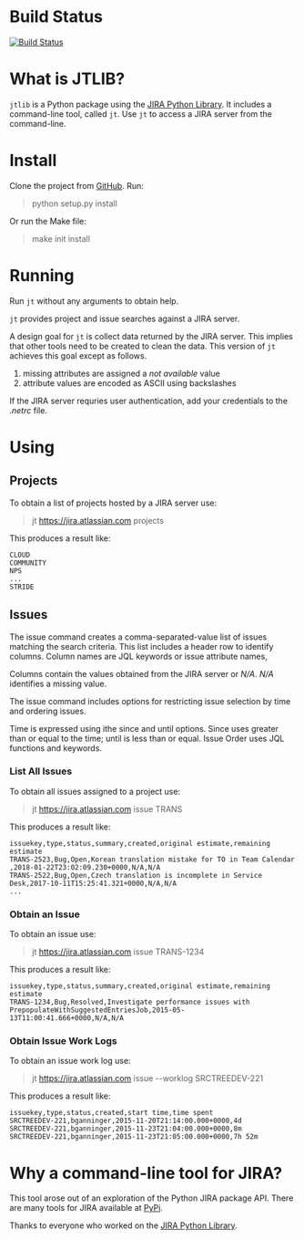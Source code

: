 # Build Status

[![Build Status](https://travis-ci.org/bminard/jtlib.svg?branch=master)](https://travis-ci.org/bminard/jtlib)

# What is JTLIB?

`jtlib` is a Python package using the [JIRA Python Library](https://pypi.python.org/pypi/jira/).
It includes a command-line tool, called `jt`.
Use `jt` to access a JIRA server from the command-line.

# Install

Clone the project from [GitHub](https://github.com/bminard/jtlib).
Run:

 > python setup.py install

Or run the Make file:

 > make init install

# Running

Run `jt` without any arguments to obtain help.

`jt` provides project and issue searches against a JIRA server.

A design goal for `jt` is collect data returned by the JIRA server.
This implies that other tools need to be created to clean the data.
This version of `jt` achieves this goal except as follows.

  1. missing attributes are assigned a _not available_ value
  2. attribute values are encoded as ASCII using backslashes

If the JIRA server requries user authentication, add your credentials to the _.netrc_ file.

# Using

## Projects

To obtain a list of projects hosted by a JIRA server use:

  > jt https://jira.atlassian.com projects

This produces a result like:

```
CLOUD
COMMUNITY
NPS
...
STRIDE
```

## Issues

The issue command creates a comma-separated-value list of issues matching the search criteria.
This list includes a header row to identify columns.
Column names are JQL keywords or issue attribute names,

Columns contain the values obtained from the JIRA server or _N/A_.
_N/A_ identifies a missing value.

The issue command includes options for restricting issue selection by time and ordering issues.

Time is expressed using ithe since and until options.
Since uses greater than or equal to the time; until is less than or equal.
Issue Order uses JQL functions and keywords.

### List All Issues

To obtain all issues assigned to a project use:

 > jt https://jira.atlassian.com issue TRANS

This produces a result like:

```
issuekey,type,status,summary,created,original estimate,remaining estimate
TRANS-2523,Bug,Open,Korean translation mistake for TO in Team Calendar ,2018-01-22T23:02:09.230+0000,N/A,N/A
TRANS-2522,Bug,Open,Czech translation is incomplete in Service Desk,2017-10-11T15:25:41.321+0000,N/A,N/A
...
```

### Obtain an Issue

To obtain an issue use:

 > jt https://jira.atlassian.com issue TRANS-1234

This produces a result like:

```
issuekey,type,status,summary,created,original estimate,remaining estimate
TRANS-1234,Bug,Resolved,Investigate performance issues with PrepopulateWithSuggestedEntriesJob,2015-05-13T11:00:41.666+0000,N/A,N/A
```

### Obtain Issue Work Logs

To obtain an issue work log use:

 > jt https://jira.atlassian.com issue --worklog SRCTREEDEV-221

This produces a result like:

```
issuekey,type,status,created,start time,time spent
SRCTREEDEV-221,bganninger,2015-11-20T21:14:00.000+0000,4d
SRCTREEDEV-221,bganninger,2015-11-23T21:04:00.000+0000,8m
SRCTREEDEV-221,bganninger,2015-11-23T21:05:00.000+0000,7h 52m
```

# Why a command-line tool for JIRA?

This tool arose out of an exploration of the Python JIRA package API.
There are many tools for JIRA available at [PyPi](https://pypi.python.org/pypi?%3Aaction=search&term=jira&submit=search).

Thanks to everyone who worked on the [JIRA Python Library](https://github.com/pycontribs/jira).
